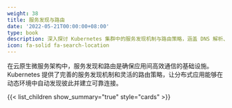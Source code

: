 ```yaml
---
weight: 38
title: 服务发现与路由
date: '2022-05-21T00:00:00+08:00'
type: book
description: 深入探讨 Kubernetes 集群中的服务发现机制与路由策略，涵盖 DNS 解析、负载均衡、Service 类型、Ingress 控制器以及在云原生微服务架构中的最佳实践。
icon: fa-solid fa-search-location
---
```


在云原生微服务架构中，服务发现和路由是确保应用间高效通信的基础设施。Kubernetes 提供了完善的服务发现机制和灵活的路由策略，让分布式应用能够在动态环境中自动发现彼此并建立可靠连接。

{{< list_children show_summary="true" style="cards" >}}
